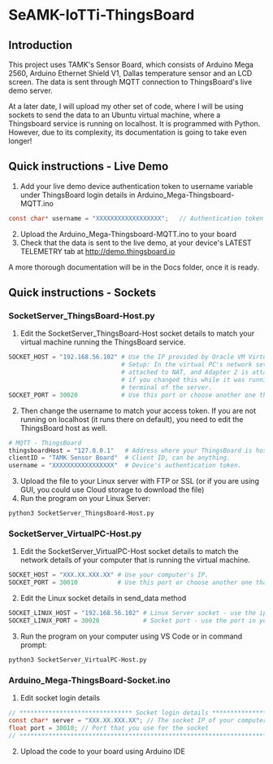 # SeAMK-IoTTi-ThingsBoard

## Introduction
This project uses TAMK's Sensor Board, which consists of Arduino Mega 2560, Arduino Ethernet Shield V1, Dallas temperature sensor and an LCD screen. The data is sent through MQTT connection to ThingsBoard's live demo server.

At a later date, I will upload my other set of code, where I will be using sockets to send the data to an Ubuntu virtual machine, where a Thingsboard service is running on localhost. It is programmed with Python. However, due to its complexity, its documentation is going to take even longer!

## Quick instructions - Live Demo

1. Add your live demo device authentication token to username variable under ThingsBoard login details in Arduino_Mega-Thingsboard-MQTT.ino
```C
const char* username = "XXXXXXXXXXXXXXXXXX";   // Authentication token here
```
2. Upload the Arduino_Mega-Thingsboard-MQTT.ino to your board
3. Check that the data is sent to the live demo, at your device's LATEST TELEMETRY tab at http://demo.thingsboard.io

A more thorough documentation will be in the Docs folder, once it is ready.

## Quick instructions - Sockets

### SocketServer_ThingsBoard-Host.py

1. Edit the SocketServer_ThingsBoard-Host socket details to match your virtual machine running the ThingsBoard service.
```Python
SOCKET_HOST = "192.168.56.102" # Use the IP provided by Oracle VM VirtualBox Host-only Adapter (enp0s8)
                               # Setup: In the virtual PC's network settings, make sure the Adapter 1 is 
                               # attached to NAT, and Adapter 2 is attached to Host-only Adapter. Reboot 
                               # if you changed this while it was running. Check the ip with ifconfig in 
                               # terminal of the server.
SOCKET_PORT = 30020            # Use this port or choose another one that is free.
```
2. Then change the username to match your access token. If you are not running on localhost (it runs there on default), you need to  edit the ThingsBoard host as well.
```Python
# MQTT - ThingsBoard
thingsboardHost = "127.0.0.1"   # Address where your ThingsBoard is hosted (127.0.0.1 => localhost)
clientID = "TAMK Sensor Board"  # Client ID, can be anything.
username = "XXXXXXXXXXXXXXXXX"  # Device's authentication token.
```
3. Upload the file to your Linux server with FTP or SSL (or if you are using GUI, you could use Cloud storage to download the file)
4. Run the program on your Linux Server:
```
python3 SocketServer_ThingsBoard-Host.py
```
### SocketServer_VirtualPC-Host.py

1. Edit the SocketServer_VirtualPC-Host socket details to match the network details of your computer that is running the virtual machine.
```Python
SOCKET_HOST = "XXX.XX.XXX.XX" # Use your computer's IP.
SOCKET_PORT = 30010           # Use this port or choose another one that is free.
```
2. Edit the Linux socket details in send_data method
```Python
SOCKET_LINUX_HOST = "192.168.56.102" # Linux Server socket - use the ip in your code that runs on Linux!
SOCKET_LINUX_PORT = 30020            # Socket port - use the port in your code that runs on Linux!
```
3. Run the program on your computer using VS Code or in command prompt:
```
python3 SocketServer_VirtualPC-Host.py
```

### Arduino_Mega-ThingsBoard-Socket.ino
1. Edit socket login details
```C
// ******************************* Socket login details ********************************
const char* server = "XXX.XX.XXX.XX"; // The socket IP of your computer
float port = 30010; // Port that you use for the socket
// *************************************************************************************
```
2. Upload the code to your board using Arduino IDE
